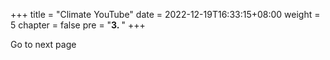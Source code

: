 +++
title = "Climate YouTube"
date = 2022-12-19T16:33:15+08:00
weight = 5
chapter = false
pre = "<b>3. </b>"
+++

Go to next page